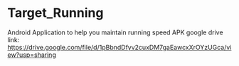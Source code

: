 # Target_Running
Android Application to help you maintain running speed
APK google drive link: https://drive.google.com/file/d/1pBbndDfyv2cuxDM7gaEawcxXrOYzUGca/view?usp=sharing 
